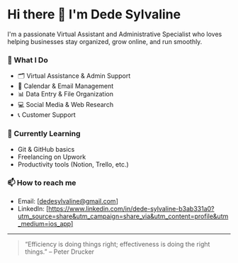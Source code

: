 # Hi there 👋 I'm Dede Sylvaline

I'm a passionate Virtual Assistant and Administrative Specialist who loves helping businesses stay organized, grow online, and run smoothly.

### 💼 What I Do
- 🗂️ Virtual Assistance & Admin Support  
- 📅 Calendar & Email Management  
- 📊 Data Entry & File Organization  
- 💻 Social Media & Web Research  
- 📞 Customer Support  

### 🌱 Currently Learning
- Git & GitHub basics  
- Freelancing on Upwork  
- Productivity tools (Notion, Trello, etc.)

### 📫 How to reach me
- Email: [dedesylvaline@gmail.com]  
- LinkedIn: [https://www.linkedin.com/in/dede-sylvaline-b3ab331a0?utm_source=share&utm_campaign=share_via&utm_content=profile&utm_medium=ios_app]  
   

---

> “Efficiency is doing things right; effectiveness is doing the right things.” – Peter Drucker

